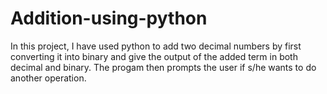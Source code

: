 # Addition-using-python
In this project, I have used python to add two decimal numbers by first converting it into binary and give the output of the added term in both decimal and binary. The progam then prompts the user if s/he wants to do another operation.
